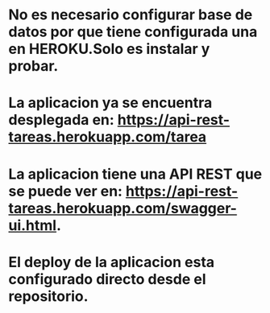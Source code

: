 
# No es necesario configurar base de datos por que tiene configurada una en HEROKU.Solo es instalar y probar.
# La aplicacion ya se encuentra desplegada en: https://api-rest-tareas.herokuapp.com/tarea
# La aplicacion tiene una API REST que se puede ver en: https://api-rest-tareas.herokuapp.com/swagger-ui.html.
# El deploy de la aplicacion esta configurado directo desde el repositorio.

